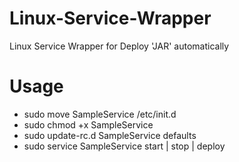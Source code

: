 # Linux-Service-Wrapper
Linux Service Wrapper for Deploy 'JAR' automatically

# Usage

* sudo move SampleService /etc/init.d
* sudo chmod +x SampleService
* sudo update-rc.d SampleService defaults
* sudo service SampleService start | stop | deploy
